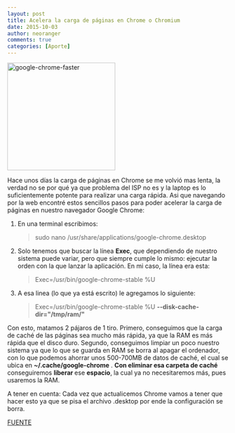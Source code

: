 ```yaml
---
layout: post
title: Acelera la carga de páginas en Chrome o Chromium
date: 2015-10-03
author: neoranger
comments: true
categories: [Aporte]
---
```

<img class="  wp-image-2524 aligncenter" src="https://blogneositelinux.files.wordpress.com/2016/10/google-chrome-faster.png" alt="google-chrome-faster" width="246" height="245" />

Hace unos días la carga de páginas en Chrome se me volvió mas lenta, la verdad no se por qué ya que problema del ISP no es y la laptop es lo suficientemente potente para realizar una carga rápida.
Asi que navegando por la web encontré estos sencillos pasos para poder acelerar la carga de páginas en nuestro navegador Google Chrome:

<ol>
    <li>En una terminal escribimos:
<blockquote>sudo nano /usr/share/applications/google-chrome.desktop</blockquote>
</li>
    <li>Solo tenemos que buscar la línea <b>Exec</b>, que dependiendo de nuestro sistema puede variar, pero que siempre cumple lo mismo: ejecutar la orden con la que lanzar la aplicación. En mi caso, la línea era esta:
<blockquote>Exec=/usr/bin/google-chrome-stable %U</blockquote>
</li>
    <li>A esa linea (lo que ya está escrito) le agregamos lo siguiente:
<blockquote>Exec=/usr/bin/google-chrome-stable %U <strong>--disk-cache-dir="/tmp/ram/"</strong></blockquote>
</li>
</ol>

Con esto, matamos 2 pájaros de 1 tiro. Primero, conseguimos que la carga de caché de las páginas sea mucho más rápida, ya que la RAM es más rápida que el disco duro. Segundo, conseguimos limpiar un poco nuestro sistema ya que lo que se guarda en RAM se borra al apagar el ordenador, con lo que podemos ahorrar unos 500-700MB de datos de caché, el cual se ubica en <b>~/.cache/google-chrome</b> . <b>Con eliminar esa carpeta de caché</b> conseguiremos <b>liberar </b>ese <b>espacio</b>, la cual ya no necesitaremos más, pues usaremos la RAM.

A tener en cuenta: Cada vez que actualicemos Chrome vamos a tener que hacer esto ya que se pisa el archivo .desktop por ende la configuración se borra.

<a href="http://linuxenandalu.blogspot.com.ar/2014/09/acelera-chromium-y-google-chrome-en.html">FUENTE</a>
